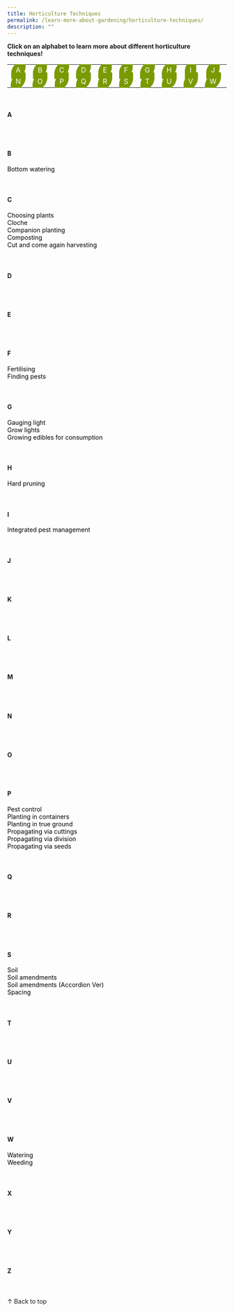```yaml
---
title: Horticulture Techniques
permalink: /learn-more-about-gardening/horticulture-techniques/
description: ""
---
```

<style>
	a:link.body, a:visited.body {
		color: black;
		text-decoration: none;
	}
	
	a:hover.body {
		color: #7a9a01;
		text-decoration:underline;
	}
	
	table a:link {
		color:white;
	}
	
	table {
		text-align: center;
	}
	
	.button-leaf {
	  background-color: #7a9a01;
	  border: 1px solid #7a9a01;
  	padding:10px;
	  border-radius: 95px 11px;
	  transform: rotate(deg);
    display:in-line;
	  color: white !important; 
  	text-decoration: none !important; 
  	justify-content: center; 
	}
</style>

<a id="top"></a>
<strong>Click on an alphabet to learn more about different horticulture techniques!</strong>
<table>
	<tbody>
		<tr>
		<td style="width:0; border-bottom:0px"><a class="button-leaf" href="#a">A</a></td>
		<td style="width:0; border-bottom:0px"><a class="button-leaf" href="#b">B</a></td>
		<td style="width:0; border-bottom:0px"><a class="button-leaf" href="#c">C</a></td>
		<td style="width:0; border-bottom:0px"><a class="button-leaf" href="#d">D</a></td>
		<td style="width:0; border-bottom:0px"><a class="button-leaf" href="#e">E</a></td>
		<td style="width:0; border-bottom:0px"><a class="button-leaf" href="#f">F</a></td>
		<td style="width:0; border-bottom:0px"><a class="button-leaf" href="#g">G</a></td>
		<td style="width:0; border-bottom:0px"><a class="button-leaf" href="#h">H</a></td>
		<td style="width:0; border-bottom:0px"><a class="button-leaf" href="#i">I</a></td>
		<td style="width:0; border-bottom:0px"><a class="button-leaf" href="#j">J</a></td>
		<td style="width:0; border-bottom:0px"><a class="button-leaf" href="#k">K</a></td>
		<td style="width:0; border-bottom:0px"><a class="button-leaf" href="#l">L</a></td>
		<td style="width:0; border-bottom:0px"><a class="button-leaf" href="#m">M</a></td>
	</tr>
		<tr>
		<td style="width:0; border-bottom:0px"><a class="button-leaf" href="#n">N</a></td>
		<td style="width:0; border-bottom:0px"><a class="button-leaf" href="#o">O</a></td>
		<td style="width:0; border-bottom:0px"><a class="button-leaf" href="#p">P</a></td>
		<td style="width:0; border-bottom:0px"><a class="button-leaf" href="#q">Q</a></td>
		<td style="width:0; border-bottom:0px"><a class="button-leaf" href="#r">R</a></td>
		<td style="width:0; border-bottom:0px"><a class="button-leaf" href="#s">S</a></td>
		<td style="width:0; border-bottom:0px"><a class="button-leaf" href="#t">T</a></td>
		<td style="width:0; border-bottom:0px"><a class="button-leaf" href="#u">U</a></td>
		<td style="width:0; border-bottom:0px"><a class="button-leaf" href="#v">V</a></td>
		<td style="width:0; border-bottom:0px"><a class="button-leaf" href="#w">W</a></td>
		<td style="width:0; border-bottom:0px"><a class="button-leaf" href="#x">X</a></td>
		<td style="width:0; border-bottom:0px"><a class="button-leaf" href="#y">Y</a></td>
		<td style="width:0; border-bottom:0px"><a class="button-leaf" href="#z">Z</a></td>
	</tr>
</tbody></table>
<br>

<section>
<h4 id="a">A</h4>
	<br><br>
<h4 id="b">B</h4>
	<a class="body" href="/page-index/horticulture-techniques/bottom-watering/">Bottom watering</a><br>
	 <br><br>
<h4 id="c">C</h4>
	<a class="body" href="/page-index/horticulture-techniques/choosing-plants/">Choosing plants</a>
	<br>
	<a class="body" href="/page-index/horticulture-techniques/cloches/">Cloche</a>
	<br>
	<a class="body" href="/page-index/horticulture-techniques/companion-planting">Companion planting</a>
	<br>
	<a class="body" href="/page-index/horticulture-techniques/composting/">Composting</a>
	<br>
	<a class="body" href="/page-index/horticulture-techniques/cut-and-come-again/">Cut and come again harvesting</a><br>
	 <br><br>
<h4 id="d">D</h4>
	<br><br>
<h4 id="e">E</h4>
	<br><br>
<h4 id="f">F</h4>
	<a class="body" href="/page-index/horticulture-techniques/fertilising/">Fertilising</a><br>
	<a class="body" href="/page-index/horticulture-techniques/finding-pests/">Finding pests</a><br>
	<br><br>
<h4 id="g">G</h4>
<a class="body" href="/page-index/horticulture-techniques/gauging-light/">Gauging light</a><br>
<a class="body" href="/page-index/horticulture-techniques/grow-lights">Grow lights</a><br>
	<a class="body" href="/page-index/horticulture-techniques/harvesting-hygiene/">Growing edibles for consumption</a><br>
<br><br>
<h4 id="h">H</h4>
<a class="body" href="/page-index/horticulture-techniques/pruning">Hard pruning</a><br>
	<br><br>
<h4 id="i">I</h4>
	<a class="body" href="/page-index/horticulture-techniques/ipm">Integrated pest management</a><br>
	<br><br>
<h4 id="j">J</h4>
	<br><br>
<h4 id="k">K</h4>
<br><br>
<h4 id="l">L</h4>
<br><br>
<h4 id="m">M</h4>
	<br><br>
<h4 id="n">N</h4>
<br><br>
<h4 id="o">O</h4>
<br><br>
<h4 id="p">P</h4>
	<a class="body" href="/page-index/horticulture-techniques/pest-control/">Pest control</a><br>
	<a class="body" href="/page-index/horticulture-techniques/planting-in-containers/">Planting in containers</a><br>
	<a class="body" href="/page-index/horticulture-techniques/true-ground/">Planting in true ground</a><br>
<a class="body" href="/page-index/horticulture-techniques/propagating-by-cuttings">Propagating via cuttings</a><br>
<a class="body" href="/page-index/horticulture-techniques/propagating-by-division">Propagating via division</a><br>
<a class="body" href="/page-index/horticulture-techniques/propagating-by-seed">Propagating via seeds</a><br>
<br><br>
<h4 id="q">Q</h4>
<br><br>
<h4 id="r">R</h4>
	<br><br>
<h4 id="s">S</h4>
	<a class="body" href="/page-index/horticulture-techniques/soil/">Soil</a><br>
	<a class="body" href="/page-index/horticulture-techniques/soil-amendments/">Soil amendments</a><br>
	<a class="body" href="/page-index/horticulture-techniques/soil-amendments-2/">Soil amendments (Accordion Ver)</a><br>
	<a class="body" href="/page-index/horticulture-techniques/plant-spacing/">Spacing</a><br>
<br><br>
<h4 id="t">T</h4>
	<br><br>
<h4 id="u">U</h4>
	<br><br>
<h4 id="v">V</h4>
	<br><br>
<h4 id="w">W</h4>
	<a class="body" href="/page-index/horticulture-techniques/watering/">Watering</a><br>
	<a class="body" href="/page-index/horticulture-techniques/weeding/">Weeding</a><br>
	<br><br>
<h4 id="x">X</h4>
	<br><br>
<h4 id="y">Y</h4>
	<br><br>
<h4 id="z">Z</h4>
	<br><br>
</section>
	
<div class="float-buttons">
	<div style="position:relative;" class="inner-wrapper-sticky">
  <a style="text-decoration:none" class="float-buttons left" href="#top">↑ Back to top</a>
	</div>
</div>
